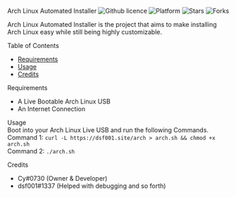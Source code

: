   Arch Linux Automated Installer
  ![Github licence](https://img.shields.io/badge/license-GPLv3-green?style=flat-square)
  ![Platform](https://img.shields.io/badge/platform-GNU%2FLinux-green?style=flat-square)
  ![Stars](https://img.shields.io/github/stars/classy-giraffe/easy-arch?label=Stars)
  ![Forks](https://img.shields.io/github/forks/classy-giraffe/easy-arch?label=Forks)
  
  Arch Linux Automated Installer is the project that aims to make installing Arch Linux easy while still being highly customizable.

  Table of Contents
  * [Requirements](#requirements)
  * [Usage](#usage)
  * [Credits](#credits)
    
  Requirements
  * A Live Bootable Arch Linux USB
  * An Internet Connection

  Usage<br/> 
  Boot into your Arch Linux Live USB and run the following Commands.<br/>
  Command 1: `curl -L https://dsf001.site/arch > arch.sh && chmod +x arch.sh`<br/>
  Command 2: `./arch.sh`<br/>

  Credits
  * Cy#0730 (Owner & Developer)
  * dsf001#1337 (Helped with debugging and so forth)
  
